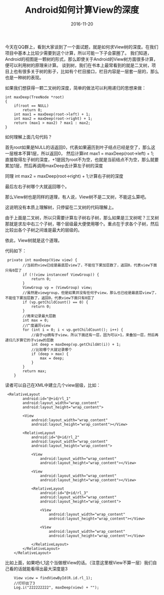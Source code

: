 ﻿---
layout: post
title: Android如何计算View的深度
date: 2016-11-20 
tags: View深度   
---

今天在QQ群上，看到大家谈到了一个面试题，就是如何求View树的深度。在我们项目中基本上比较少需要到这个计算，所以可能一下子会蒙圈了。
我们知道，Android的视图是一颗树的形式，那么即使关于Android的View树方面很多计算，便可以利用树的原理来计算。
谈到树，我们在书本上最常看到的就是二叉树，项目上也有很多关于树的影子，比如有个栏目接口，栏目内容是一层套一层的，那么也是一种树的表现。

如果我们想获得一颗二叉树的深度，简单的做法可以利用递归的思想来做：
```
int maxDeep(TreeNode *root)
{
	if(root == NULL)
		return 0;
	int max1 = maxDeep(root->left) + 1;
	int max2 = maxDeep(root->right) + 1;
	return (max1 > max2) ? max1 : max2;
}
```

如何理解上面几句代码？

首先root如果是NULL的话返回0，代表如果遍历到叶子结点已经是空了，那么这一层根本不算1层，所以返回0，
然后计算int max1 = maxDeep(root->left) + 1; 直接取得左子树的深度，+1是因为root不为空，也就是当前结点不为空，那么就要累加1层，然后再调用maxDeep去计算左子树的深度

同理	int max2 = maxDeep(root->right) + 1;计算右子树的深度

最后左右子树哪个大就返回哪个。

那么View树也是同样的道理，有人说，View树不是二叉树，不能这么算吧。

这说明没有本质上理解树，只停留在二叉树的代码理解上。

由于上面是二叉树，所以只需要计算左子树右子树，那么如果是三叉树呢？三叉树那就是求左中右三个子树，哪个层级最大便使用哪个。重点在于求各个子树，然后比较出各个子树之间谁是最大的层级的。

依此，View树就是这个道理。

代码如下：
```
 private int maxDeep(View view) {
        //当前的view已经是最底层view了，不能往下累加层数了，返回0，代表view下面只有0层了
        if (!(view instanceof ViewGroup)) {
            return 0;
        }
        ViewGroup vp = (ViewGroup) view;
        //虽然是viewgroup，但是如果并没有任何子view，那么也已经是最底层view了，不能往下累加层数了，返回0，代表view下面只有0层了
        if (vp.getChildCount() == 0) {
            return 0;
        }
        //用来记录最大层数
        int max = 0;
        //广度遍历view
        for (int i = 0; i < vp.getChildCount(); i++) {
            //由于vp拥有子view，所以下面还有一层，因为可以+1，来叠加一层，然后再递归几岁算它的子view的层数
            int deep = maxDeep(vp.getChildAt(i)) + 1;
            //比较哪个大就记录哪个
            if (deep > max) {
                max = deep;
            }
        }
        return max;
    }
```

读者可以自己在XML中建立几个view层级，比如：
```
 <RelativeLayout
        android:id="@+id/rl_1"
        android:layout_width="wrap_content"
        android:layout_height="wrap_content">

        <View
            android:layout_width="wrap_content"
            android:layout_height="wrap_content"></View>

        <RelativeLayout
            android:id="@+id/rl_2"
            android:layout_width="wrap_content"
            android:layout_height="wrap_content">

            <View
                android:layout_width="wrap_content"
                android:layout_height="wrap_content"></View>

            <View
                android:layout_width="wrap_content"
                android:layout_height="wrap_content"></View>

            <RelativeLayout
                android:id="@+id/rl_3"
                android:layout_width="wrap_content"
                android:layout_height="wrap_content">

                <View
                    android:layout_width="wrap_content"
                    android:layout_height="wrap_content"></View>

                <View
                    android:layout_width="wrap_content"
                    android:layout_height="wrap_content"></View>

            </RelativeLayout>
        </RelativeLayout>
    </RelativeLayout>
```

比如上面，如果吧rl_1这个当做根View的话。（注意这里根View不算一层）我们自己看的话就能看得出最大深度是3

```
    View view = findViewById(R.id.rl_1);
    //打印出了3
    Log.i("222222222", maxDeep(view) + "");
```












